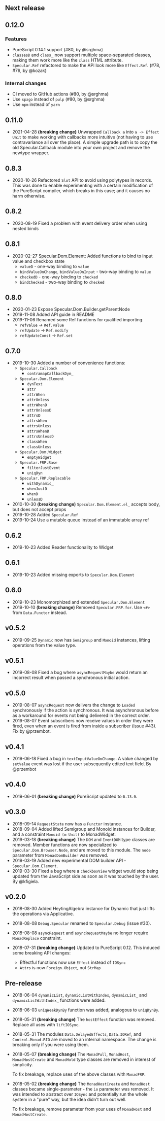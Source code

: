 ## Next release

## 0.12.0

### Features
- PureScript 0.14.1 support (#80, by @srghma)
- `classesD` and `class_` now support multiple space-separated classes, making them work more like the `class` HTML attribute.
- `Specular.Ref` refactored to make the API look more like `Effect.Ref`. (#78, #79, by @kozak)

### Internal changes
- CI moved to GitHub actions (#80, by @srghma)
- Use `spago` instead of `pulp` (#80, by @srghma)
- Use `npm` instead of `yarn`

## 0.11.0

- 2021-04-28 **(breaking change)** Unwrapped `Callback a` into `a -> Effect Unit` to make working with callbacks more intuitive (not having to
  use contravariance all over the place). A simple upgrade path is to copy the old Specular.Callback module into your
  own project and remove the newtype wrapper.

## 0.8.3

- 2020-10-26 Refactored `Slot` API to avoid using polytypes in records. This was done to enable experimenting with a certain modification of the PureScript compiler, which breaks in this case; and it causes no harm otherwise.

## 0.8.2

- 2020-08-19 Fixed a problem with event delivery order when using nested binds

## 0.8.1

- 2020-02-27 Specular.Dom.Element: Added functions to bind to input value and checkbox state
  - `valueD` - one-way binding to `value`
  - `bindValueOnChange`, `bindValueOnInput` - two-way binding to `value`
  - `checkedD` - one-way binding to `checked`
  - `bindChecked` - two-way binding to `checked`

## 0.8.0

- 2020-01-23 Expose Specular.Dom.Builder.getParentNode
- 2019-11-08 Added API guide in README
- 2019-11-06 Renamed some Ref functions for qualified importing
  - `refValue` -> `Ref.value`
  - `refUpdate` -> `Ref.modify`
  - `refUpdateConst` -> `Ref.set`

## 0.7.0

- 2019-10-30 Added a number of convenience functions:
   * `Specular.Callback`
     * `contramapCallbackDyn_`
   * `Specular.Dom.Element`
     *  `dynText`
     *  `attr`
     *  `attrWhen`
     *  `attrUnless`
     *  `attrWhenD`
     *  `attrUnlessD`
     *  `attrsD`
     *  `attrsWhen`
     *  `attrsUnless`
     *  `attrsWhenD`
     *  `attrsUnlessD`
     *  `classWhen`
     *  `classUnless`
   * `Specular.Dom.Widget`
     * `emptyWidget`
   * `Specular.FRP.Base`
     * `filterJustEvent`
     * `uniqDyn`
   * `Specular.FRP.Replacable`
     * `withDynamic_`
     * `whenJustD`
     * `whenD`
     * `unlessD`
- 2010-10-30 **(breaking change)** `Specular.Dom.Element.el_` accepts body, but does not accept props
- 2019-10-28 Added `Specular.Ref`
- 2019-10-24 Use a mutable queue instead of an immutable array ref

## 0.6.2

- 2019-10-23 Added Reader functionality to Widget

## 0.6.1

- 2019-10-23 Added missing exports to `Specular.Dom.Element`

## 0.6.0

- 2019-10-23 Monomorphized and extended `Specular.Dom.Element`
- 2019-10-10 **(breaking change)** Removed `Specular.FRP.for`. Use `<#>` from `Data.Functor` instead.

## v0.5.2

- 2019-09-25 `Dynamic` now has `Semigroup` and `Monoid` instances, lifting operations from the value type.

## v0.5.1

- 2019-08-08 Fixed a bug where `asyncRequestMaybe` would return an incorrect
  result when passed a synchronous initial action.

## v0.5.0

- 2019-08-07 `asyncRequest` now delivers the change to `Loaded` synchronously if
  the action is synchronous. It was asynchronous before as a workaround for
  events not being delivered in the correct order.
- 2019-08-07 Event subscribers now receive values in order they were fired, even
  when an event is fired from inside a subscriber (issue #43). Fix by @przembot.

## v0.4.1

- 2019-06-18 Fixed a bug in `textInputValueOnChange`. A value changed by
  `setValue` event was lost if the user subsequently edited text field. By
  @przembot

## v0.4.0

- 2019-06-01 **(breaking change)** PureScript updated to `0.13.0`.

## v0.3.0

- 2018-09-14 `RequestState` now has a `Functor` instance.
- 2018-09-04 Added lifted Semigroup and Monoid instances for Builder, and a constraint `Monoid (m Unit)` to MonadWidget.
- 2019-03-18  **(breaking change)** The `DOM` and `EventDOM` type classes are
  removed. Member functions are now specialized to `Specular.Dom.Browser.Node`,
  and are moved to this module. The `node` parameter from `MonadDomBuilder` was
  removed.
- 2019-03-19 Added new experimental DOM builder API - `Specular.Dom.Element`.
- 2019-03-30 Fixed a bug where a `checkboxView` widget would stop being updated
  from the JavaScript side as soon as it was touched by the user. By @kfigiela.

## v0.2.0

- 2018-08-30 Added HeytingAlgebra instance for Dynamic that just lifts the operations via Applicative.

- 2018-08-08 `Debug.Specular` renamed to `Specular.Debug` (issue #30).

- 2018-08-08 `asyncRequest` and `asyncRequestMaybe` no longer require `MonadReplace` constraint.

- 2018-07-31 **(breaking change)** Updated to PureScript 0.12. This induced some breaking API changes:

   - Effectful functions now use `Effect` instead of `IOSync`
   - `Attrs` is now `Foreign.Object`, not `StrMap`

## Pre-release

- 2018-06-04 `dynamicList`, `dynamicListWithIndex`, `dynamicList_` and
  `dynamicListWithIndex_` functions were added.

- 2018-06-03 `uniqWeakDynBy` function was added, analogous to `uniqDynBy`.

- 2018-05-31 **(breaking change)** The `hostEffect` function was removed.
  Replace all uses with `liftIOSync`.

- 2018-05-31 The modules `Data.DelayedEffects`, `Data.IORef`, and
  `Control.Monad.RIO` are moved to an internal namespace. The change is breaking
  only if you were using them.

- 2018-05-07 **(breaking change)** The `MonadPull`, `MonadHost`,
  `MonadHostCreate` and `MonadHold` type classes are removed in interest of
  simplicity.

  To fix breakage, replace uses of the above classes with `MonadFRP`.

- 2018-05-02 **(breaking change)** The `MonadHostCreate` and `MonadHost` classes
  became single-parameter - the `io` parameter was removed. It was intended to
  abstract over `IOSync` and potentially run the whole system in a "pure" way,
  but the idea didn't turn out well.

  To fix breakage, remove parameter from your uses of `MonadHost` and
  `MonadHostCreate`.
